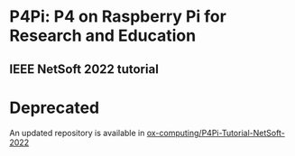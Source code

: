 # P4Pi: P4 on Raspberry Pi for Research and Education 
## IEEE NetSoft 2022 tutorial

# Deprecated
An updated repository is available in [ox-computing/P4Pi-Tutorial-NetSoft-2022](https://github.com/ox-computing/P4Pi-Tutorial-NetSoft-2022)

